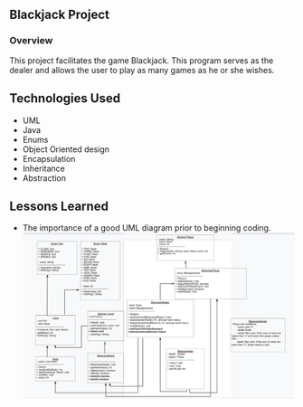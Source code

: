 ## Blackjack Project

### Overview
This project facilitates the game Blackjack. This program serves as the dealer and allows the user to play as many games as he or she wishes.

## Technologies Used
* UML
* Java
* Enums
* Object Oriented design
* Encapsulation
* Inheritance
* Abstraction

## Lessons Learned
* The importance of a good UML diagram prior to beginning coding.
![alt text](UML.png)


